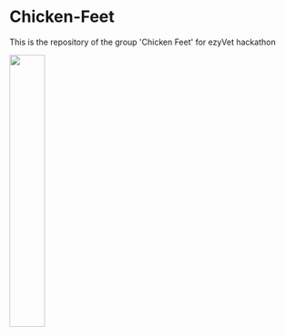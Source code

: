 # Chicken-Feet
This is the repository of the group 'Chicken Feet' for ezyVet hackathon


<img src="https://redhousespice.com/wp-content/uploads/2022/04/classic-chicken-feet-dish-scaled.jpg" width="35%" height="35%"/>
